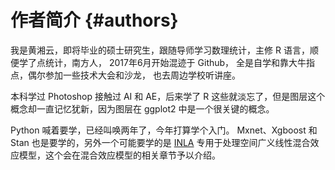 
# 作者简介 {#authors}

我是黄湘云，即将毕业的硕士研究生，跟随导师学习数理统计，主修 R 语言，顺便学了点统计，南方人， 2017年6月开始混迹于 Github， 全是自学和靠大牛指点，偶尔参加一些技术大会和沙龙， 也去周边学校听讲座。

本科学过 Photoshop 接触过 AI 和 AE，后来学了 R 这些就淡忘了，但是图层这个概念却一直记忆犹新，因为图层在 ggplot2 中是一个很关键的概念。

Python 喊着要学，已经叫唤两年了，今年打算学个入门。
Mxnet、Xgboost 和 Stan 也是要学的，另外一个可能要学的是 [INLA](http://www.r-inla.org) 专用于处理空间广义线性混合效应模型，这个会在混合效应模型的相关章节予以介绍。
